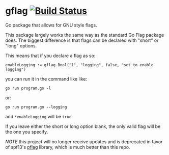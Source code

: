# gflag [![Build Status](https://travis-ci.org/rfaulhaber/gflag.svg?branch=master)](https://travis-ci.org/rfaulhaber/gflag)

Go package that allows for GNU style flags. 

This package largely works the same way as the standard Go Flag package does. The biggest difference is that flags can
be declared with "short" or "long" options.

This means that if you declare a flag as so:
```
enableLogging := gflag.Bool("l", "logging", false, "set to enable logging")
```

you can run it in the command like like:
```
go run program.go -l
```

or:

```
go run program.go --logging
```

and `*enableLogging` will be `true`.

If you leave either the short or long option blank, the only valid flag will be the one you specify.

*NOTE* this project will no longer receive updates and is deprecated in favor of spf13's [pflag](https://github.com/spf13/pflag) library, which is much better than this repo.
